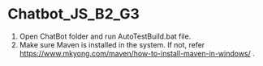 # Chatbot_JS_B2_G3

1) Open ChatBot folder and run AutoTestBuild.bat file.
2) Make sure Maven is installed in the system. If not, refer https://www.mkyong.com/maven/how-to-install-maven-in-windows/ .

